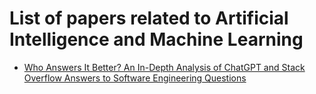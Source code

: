 # List of papers related to Artificial Intelligence and Machine Learning

- [Who Answers It Better? An In-Depth Analysis of ChatGPT and Stack Overflow Answers to Software Engineering Questions](https://arxiv.org/pdf/2308.02312v2)